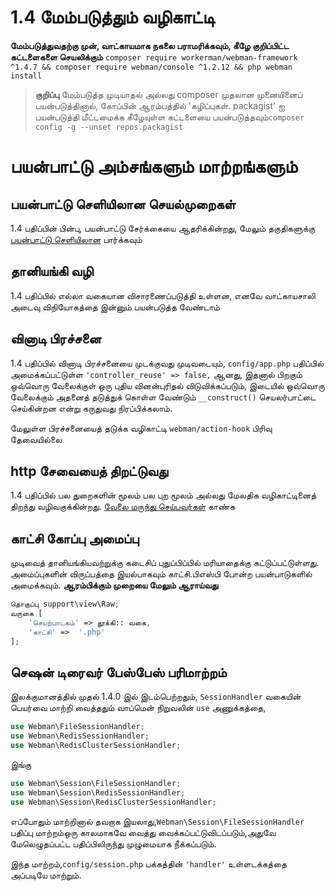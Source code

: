 # 1.4 மேம்படுத்தும் வழிகாட்டி

**மேம்படுத்துவதற்கு முன், வாட்காயமாக நகலை பராமரிக்கவும், கீழே குறிப்பிட்ட கட்டளைகளை செயலிக்கும்**
`composer require workerman/webman-framework ^1.4.7 && composer require webman/console ^1.2.12 && php webman install`

> **குறிப்பு**
> மேம்படுத்த முடியாதல் அல்லது composer முதலான முனையினைப் பயன்படுத்தினால், கோப்பின் ஆரம்பத்தில் 'கழிப்புகள். packagist' ஐ பயன்படுத்தி மீட்டமைக்க கீழேயுள்ள கட்டளையை பயன்படுத்தவும்`composer config -g --unset repos.packagist`

# பயன்பாட்டு அம்சங்களும் மாற்றங்களும்

## பயன்பாட்டு செளியிலான செயல்முறைகள்
1.4 பதிப்பின் பின்பு, பயன்பாட்டு சேர்க்கையை ஆதரிக்கின்றது, மேலும் தகுதிகளுக்கு [பயன்பாட்டு செளியிலான](../plugin/app.md) பார்க்கவும்

## தானியங்கி வழி
1.4 பதிப்பில் எல்லா வகையான விசாரணைப்படுத்தி உள்ளன, எனவே
வாட்காயசாலி அடைவு விநியோகத்தை இன்னும் பயன்படுத்த வேண்டாம்

## வினாடி பிரச்சனை
1.4 பதிப்பில் வினாடி பிரச்சனையை முடக்குவது முடிவடையும், `config/app.php` பதிப்பில் அமைக்கப்பட்டுள்ள `'controller_reuse' => false,` ஆனது,
இதனால் பிறகும் ஒவ்வொரு வேலைக்குள் ஒரு புதிய வினன்புரிதல் விடுவிக்கப்படும், இடையில் ஒவ்வொரு வேலைக்கும் அதனைத் தடுத்துக் கொள்ள வேண்டும் `__construct()` செயலர்பாட்டை செய்கின்றன என்று கருதுவது நிரப்பிக்கலாம்.

மேலுள்ள பிரச்சனையைத் தடுக்க வழிகாட்டி `webman/action-hook` பிரிவு தேவையில்லை

## http சேவையைத் திறட்டுவது
1.4 பதிப்பில் பல துறைகளின் மூலம் பல புற மூலம் அல்லது மேலதிக வழிகாட்டினைத் திறந்து வழிவகுக்கின்றது.
[வேலை மருந்து செய்பவர்கள்](../others/task.md) காண்க

## காட்சி கோப்பு அமைப்பு
முடிவைத் தானியங்கியவற்றுக்கு கடைசிப் புதுப்பிப்பில் மரியாதைக்கு கட்டுப்பட்டுள்ளது.
அமைப்புகளின் விருப்பத்தை இயல்பாகவும் காட்சி.பிஎஸ்பி போன்ற பயன்பாடுகளில் அமைக்கவும்.
**ஆரம்பிக்கும் முறையை மேலும் ஆராய்வது**
```php
தொகுப்பு support\view\Raw;
வருகை [
    'செயற்பாடகம்' => தூக்கி:: வகை,
    'காட்சி' =>  '.php'
];
```
## செஷன் டிரைவர் பேஸ்பேஸ் பரிமாற்றம்
இலக்குமானத்தில் முதல் 1.4.0 இல் இடம்பெற்றதும், `SessionHandler` வகையின் பெயர்வை மாற்றி வைத்ததும் வாப்மென் நிறுவலின் `use` அணுக்கத்தை,  
```php
use Webman\FileSessionHandler;  
use Webman\RedisSessionHandler;  
use Webman\RedisClusterSessionHandler;  
```
இங்கு  
```php
use Webman\Session\FileSessionHandler;  
use Webman\Session\RedisSessionHandler;  
use Webman\Session\RedisClusterSessionHandler;
``` 
எப்போதும் மாற்றினால் தவறாக இயலாது,`Webman\Session\FileSessionHandler` பதிப்பு மாற்றம்ஒரு காலமாகவே வைத்து வைக்கப்பட்டுவிடப்படும்,அதுவே மேலெழுதப்பட்ட பதிப்பிலிருந்து முழுமையாக நீக்கப்படும்.

இந்த மாற்றம்,`config/session.php` பக்கத்தின் `'handler'` உள்ளடக்கத்தை அப்படியே மாற்றும்.
